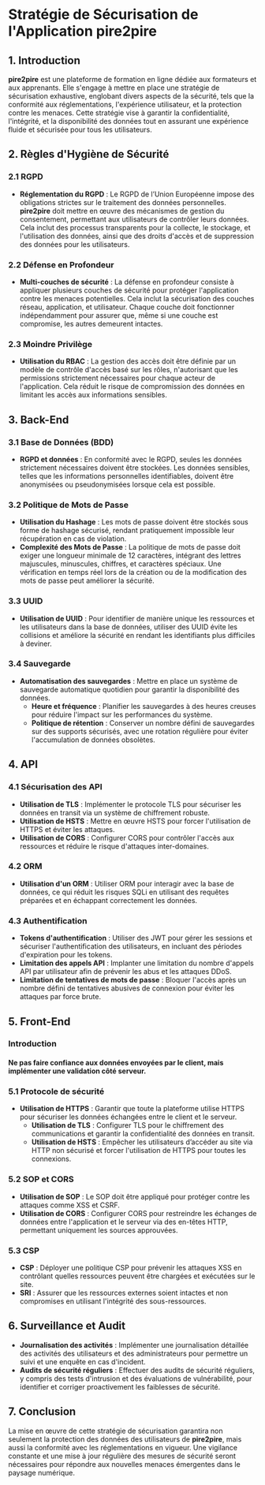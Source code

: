 # Stratégie de Sécurisation de l'Application pire2pire

## 1. Introduction
**pire2pire** est une plateforme de formation en ligne dédiée aux formateurs et aux apprenants. Elle s'engage à mettre en place une stratégie de sécurisation exhaustive, englobant divers aspects de la sécurité, tels que la conformité aux réglementations, l'expérience utilisateur, et la protection contre les menaces. Cette stratégie vise à garantir la confidentialité, l'intégrité, et la disponibilité des données tout en assurant une expérience fluide et sécurisée pour tous les utilisateurs.

## 2. Règles d'Hygiène de Sécurité

### 2.1 RGPD
- **Réglementation du RGPD** : 
  Le RGPD de l’Union Européenne impose des obligations strictes sur le traitement des données personnelles. **pire2pire** doit mettre en œuvre des mécanismes de gestion du consentement, permettant aux utilisateurs de contrôler leurs données. Cela inclut des processus transparents pour la collecte, le stockage, et l'utilisation des données, ainsi que des droits d'accès et de suppression des données pour les utilisateurs.

### 2.2 Défense en Profondeur
- **Multi-couches de sécurité** : 
  La défense en profondeur consiste à appliquer plusieurs couches de sécurité pour protéger l'application contre les menaces potentielles. Cela inclut la sécurisation des couches réseau, application, et utilisateur. Chaque couche doit fonctionner indépendamment pour assurer que, même si une couche est compromise, les autres demeurent intactes.

### 2.3 Moindre Privilège
- **Utilisation du RBAC** : 
  La gestion des accès doit être définie par un modèle de contrôle d'accès basé sur les rôles, n'autorisant que les permissions strictement nécessaires pour chaque acteur de l'application. Cela réduit le risque de compromission des données en limitant les accès aux informations sensibles.

## 3. Back-End

### 3.1 Base de Données (BDD)
- **RGPD et données** : 
  En conformité avec le RGPD, seules les données strictement nécessaires doivent être stockées. Les données sensibles, telles que les informations personnelles identifiables, doivent être anonymisées ou pseudonymisées lorsque cela est possible.

### 3.2 Politique de Mots de Passe
- **Utilisation du Hashage** : 
  Les mots de passe doivent être stockés sous forme de hashage sécurisé, rendant pratiquement impossible leur récupération en cas de violation.
- **Complexité des Mots de Passe** : 
  La politique de mots de passe doit exiger une longueur minimale de 12 caractères, intégrant des lettres majuscules, minuscules, chiffres, et caractères spéciaux. Une vérification en temps réel lors de la création ou de la modification des mots de passe peut améliorer la sécurité.

### 3.3 UUID
- **Utilisation de UUID** : 
  Pour identifier de manière unique les ressources et les utilisateurs dans la base de données, utiliser des UUID évite les collisions et améliore la sécurité en rendant les identifiants plus difficiles à deviner.

### 3.4 Sauvegarde
- **Automatisation des sauvegardes** : 
  Mettre en place un système de sauvegarde automatique quotidien pour garantir la disponibilité des données.
  - **Heure et fréquence** : 
    Planifier les sauvegardes à des heures creuses pour réduire l'impact sur les performances du système.
  - **Politique de rétention** : 
    Conserver un nombre défini de sauvegardes sur des supports sécurisés, avec une rotation régulière pour éviter l'accumulation de données obsolètes.

## 4. API

### 4.1 Sécurisation des API
- **Utilisation de TLS** : 
  Implémenter le protocole TLS pour sécuriser les données en transit via un système de chiffrement robuste.
- **Utilisation de HSTS** : 
  Mettre en œuvre HSTS pour forcer l'utilisation de HTTPS et éviter les attaques.
- **Utilisation de CORS** : 
  Configurer CORS pour contrôler l'accès aux ressources et réduire le risque d'attaques inter-domaines.

### 4.2 ORM
- **Utilisation d'un ORM** : 
  Utiliser ORM pour interagir avec la base de données, ce qui réduit les risques SQLi en utilisant des requêtes préparées et en échappant correctement les données.

### 4.3 Authentification
- **Tokens d'authentification** : 
  Utiliser des JWT pour gérer les sessions et sécuriser l'authentification des utilisateurs, en incluant des périodes d'expiration pour les tokens.
- **Limitation des appels API** : 
  Implanter une limitation du nombre d'appels API par utilisateur afin de prévenir les abus et les attaques DDoS.
- **Limitation de tentatives de mots de passe** : 
  Bloquer l'accès après un nombre défini de tentatives abusives de connexion pour éviter les attaques par force brute.

## 5. Front-End

### Introduction
#### Ne pas faire confiance aux données envoyées par le client, mais implémenter une validation côté serveur.

### 5.1 Protocole de sécurité
- **Utilisation de HTTPS** : 
  Garantir que toute la plateforme utilise HTTPS pour sécuriser les données échangées entre le client et le serveur.
  - **Utilisation de TLS** : 
    Configurer TLS pour le chiffrement des communications et garantir la confidentialité des données en transit.
  - **Utilisation de HSTS** : 
    Empêcher les utilisateurs d’accéder au site via HTTP non sécurisé et forcer l'utilisation de HTTPS pour toutes les connexions.

### 5.2 SOP et CORS
- **Utilisation de SOP** : 
  Le SOP doit être appliqué pour protéger contre les attaques comme XSS et CSRF.
- **Utilisation de CORS** : 
  Configurer CORS pour restreindre les échanges de données entre l'application et le serveur via des en-têtes HTTP, permettant uniquement les sources approuvées.

### 5.3 CSP
- **CSP** : 
  Déployer une politique CSP pour prévenir les attaques XSS en contrôlant quelles ressources peuvent être chargées et exécutées sur le site.
- **SRI** : 
  Assurer que les ressources externes soient intactes et non compromises en utilisant l'intégrité des sous-ressources.

## 6. Surveillance et Audit
- **Journalisation des activités** : 
  Implémenter une journalisation détaillée des activités des utilisateurs et des administrateurs pour permettre un suivi et une enquête en cas d'incident.
- **Audits de sécurité réguliers** : 
  Effectuer des audits de sécurité réguliers, y compris des tests d'intrusion et des évaluations de vulnérabilité, pour identifier et corriger proactivement les faiblesses de sécurité.

## 7. Conclusion
La mise en œuvre de cette stratégie de sécurisation garantira non seulement la protection des données des utilisateurs de **pire2pire**, mais aussi la conformité avec les réglementations en vigueur. Une vigilance constante et une mise à jour régulière des mesures de sécurité seront nécessaires pour répondre aux nouvelles menaces émergentes dans le paysage numérique.
